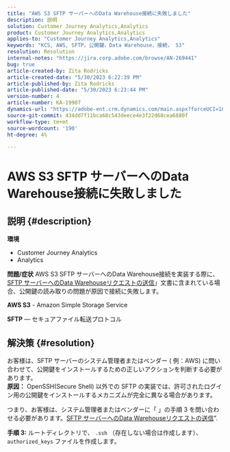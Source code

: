 ```yaml
---
title: "AWS S3 SFTP サーバーへのData Warehouse接続に失敗しました"
description: 説明
solution: Customer Journey Analytics,Analytics
product: Customer Journey Analytics,Analytics
applies-to: "Customer Journey Analytics,Analytics"
keywords: "KCS, AWS, SFTP，公開鍵，Data Warehouse，接続， S3"
resolution: Resolution
internal-notes: "https://jira.corp.adobe.com/browse/AN-269441"
bug: true
article-created-by: Zita Rodricks
article-created-date: "5/30/2023 6:22:39 PM"
article-published-by: Zita Rodricks
article-published-date: "5/30/2023 6:23:44 PM"
version-number: 4
article-number: KA-19907
dynamics-url: "https://adobe-ent.crm.dynamics.com/main.aspx?forceUCI=1&pagetype=entityrecord&etn=knowledgearticle&id=55ac85f3-16ff-ed11-8f6e-6045bd006b25"
source-git-commit: 434dd7f11bca68c543deece4e3f22d68cea6880f
workflow-type: tm+mt
source-wordcount: '190'
ht-degree: 4%

---
```


# AWS S3 SFTP サーバーへのData Warehouse接続に失敗しました

## 説明 {#description}

<b>環境</b>
- Customer Journey Analytics
- Analytics



<b>問題/症状</b>
AWS S3 SFTP サーバーへのData Warehouse接続を実装する際に、[SFTP サーバーへのData Warehouseリクエストの送信](https://experienceleague.adobe.com/docs/analytics/export/ftp-and-sftp/secure-file-transfer-protocol/ftp-sftp-dw.html?lang=en)」文書に含まれている場合、公開鍵の読み取りの問題が原因で接続に失敗します。



<b>AWS S3</b> - Amazon Simple Storage Service

<b>SFTP</b>  — セキュアファイル転送プロトコル


## 解決策 {#resolution}

お客様は、SFTP サーバーのシステム管理者またはベンダー ( 例：AWS) に問い合わせて、公開鍵をインストールするための正しいアクションを判断する必要があります。<br><b>原因：</b>
OpenSSH(Secure Shell) 以外での SFTP の実装では、許可されたログイン用の公開鍵をインストールするメカニズムが完全に異なる場合があります。

つまり、お客様は、システム管理者またはベンダーに「 」の手順 3 を問い合わせる必要があります。[SFTP サーバーへのData Warehouseリクエストの送信](https://experienceleague.adobe.com/docs/analytics/export/ftp-and-sftp/secure-file-transfer-protocol/ftp-sftp-dw.html?lang=en)&quot;.

<b>手順 3:</b> ルートディレクトリで、 `.ssh` （存在しない場合は作成します）、 `authorized_keys` ファイルを作成します。
